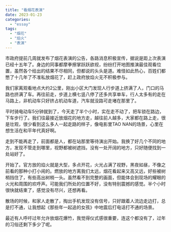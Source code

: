 ```yaml
---
title: "看烟花表演"
date: 2023-01-23
categories: 
  - "essay"
tags: 
  - "烟花"
  - "焰火"
  - "表演"
---
```


市政府提前几周就发布了烟花表演的公告，各路消息积极宣传，据说是距上次表演已经十五年了。身边的同事都摩拳擦掌跃跃欲视，纷纷打开地图推演最佳观看位置，虽然各个给出的结果不尽相同，但都说的头头是道。难怪如此热心，百姓们都憋了十几年了不准私放烟花了，赶上政府放焰火无不积极参与。

我们家离观看地点大约2公里，刚出小区大门发现人行步道上挤满了人，门口的马路也挤满了车。再往前走，步道上横七竖八停了还多共享单车，行人太多有的走在马路上，非机动车只好挤占机动车道，汽车就没路可走堵在那里了。

平时骑电动车5分钟就到了，今天走了半个小时，实在走不动了，把车锁在路边，下车步行了。我们往最接近放烟花的地方走，越往前人越多，大家都在路上走，很是壮观，很少看到这么多人一起走路的样子，像电影里TAO NAN的场景，心里在想生活在和平年代真好啊。

走到不能再走了，前面都是人，都在站那里等待演出开始。我换了好几个不同的地方，发现不管走到哪里，视野都被树遮挡，没有一处开阔的地方，只好随便找到一处站好了。

开始了。官方放的焰火就是大型，多点开花，火光占满了视野，黑夜如昼，不像之前看的那种小打小闹的。燃放的地方离我们太远，烟花看起来又高又远，好些被树梢挡住了，有些高出树梢一头。虽然看不到完整的画面，但能体会到现场的耀眼的火光和周围的欢呼声。可能我们所处的位置不好，没有特别震撼的感觉。半个小时很快就结束了，感觉没有尽兴，还想再看。

散场的时候，和家人走散了，掏出手机发现没有信号，只好跟着人流边走边打，总是打不通，让我想起《那些年一起追的女孩》中地震后打电话打不通的场景。

最近有人呼吁过年允许放烟花爆竹，我觉得仪式感很重要，连这个都没有了，过年的习俗还剩下多少了呢。
